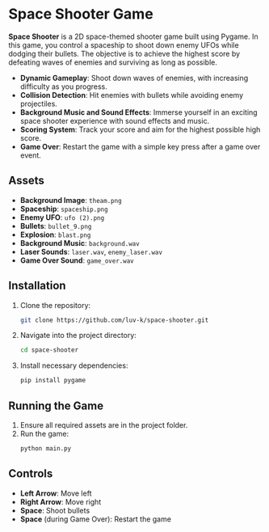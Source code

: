 # Space Shooter Game

**Space Shooter** is a 2D space-themed shooter game built using Pygame. In this game, you control a spaceship to shoot down enemy UFOs while dodging their bullets. The objective is to achieve the highest score by defeating waves of enemies and surviving as long as possible.

- **Dynamic Gameplay**: Shoot down waves of enemies, with increasing difficulty as you progress.
- **Collision Detection**: Hit enemies with bullets while avoiding enemy projectiles.
- **Background Music and Sound Effects**: Immerse yourself in an exciting space shooter experience with sound effects and music.
- **Scoring System**: Track your score and aim for the highest possible high score.
- **Game Over**: Restart the game with a simple key press after a game over event.

## Assets

- **Background Image**: `theam.png`
- **Spaceship**: `spaceship.png`
- **Enemy UFO**: `ufo (2).png`
- **Bullets**: `bullet_9.png`
- **Explosion**: `blast.png`
- **Background Music**: `background.wav`
- **Laser Sounds**: `laser.wav`, `enemy_laser.wav`
- **Game Over Sound**: `game_over.wav`

## Installation

1. Clone the repository:
   ```bash
   git clone https://github.com/luv-k/space-shooter.git
   ```

2. Navigate into the project directory:
   ```bash
   cd space-shooter
   ```

3. Install necessary dependencies:
   ```bash
   pip install pygame
   ```

## Running the Game

1. Ensure all required assets are in the project folder.
2. Run the game:
   ```bash
   python main.py
   ```

## Controls

- **Left Arrow**: Move left
- **Right Arrow**: Move right
- **Space**: Shoot bullets
- **Space** (during Game Over): Restart the game
